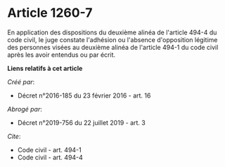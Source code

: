 # Article 1260-7

En application des dispositions du deuxième alinéa de l'article 494-4 du code civil, le juge constate l'adhésion ou l'absence
d'opposition légitime des personnes visées au deuxième alinéa de l'article 494-1 du code civil après les avoir entendus ou
par écrit.

**Liens relatifs à cet article**

_Créé par_:

  - Décret n°2016-185 du 23 février 2016 - art. 16

_Abrogé par_:

  - Décret n°2019-756 du 22 juillet 2019 - art. 3

_Cite_:

  - Code civil - art. 494-1
  - Code civil - art. 494-4
